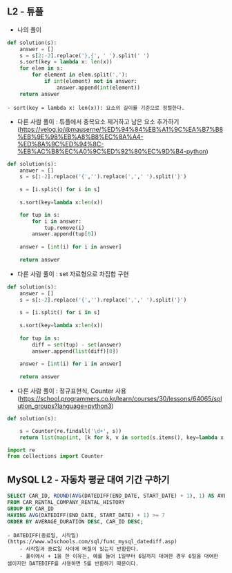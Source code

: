 ## L2 - 튜플
- 나의 풀이
``` python
def solution(s):
    answer = []
    s = s[2:-2].replace('},{', ' ').split(' ')
    s.sort(key = lambda x: len(x))
    for elem in s:
        for element in elem.split(','):
            if int(element) not in answer:
                answer.append(int(element))    
    return answer
```
	- sort(key = lambda x: len(x)): 요소의 길이를 기준으로 정렬한다.



- 다른 사람 풀이 : 튜플에서 중복요소 제거하고 남은 요소 추가하기
(https://velog.io/@mauserne/%ED%94%84%EB%A1%9C%EA%B7%B8%EB%9E%98%EB%A8%B8%EC%8A%A4-%ED%8A%9C%ED%94%8C-%EB%AC%B8%EC%A0%9C%ED%92%80%EC%9D%B4-python)
``` python
def solution(s):
    answer = []
    s = s[:-2].replace('{','').replace(',',' ').split('}')
    
    s = [i.split() for i in s]
    
    s.sort(key=lambda x:len(x))

    for tup in s:
        for i in answer:
            tup.remove(i)
        answer.append(tup[0])
    
    answer = [int(i) for i in answer]
    
    return answer
```


- 다른 사람 풀이 : set 자료형으로 차집합 구현
``` python
def solution(s):
    answer = []
    s = s[:-2].replace('{','').replace(',',' ').split('}')
    
    s = [i.split() for i in s]
    
    s.sort(key=lambda x:len(x))
	
    for tup in s:
        diff = set(tup) - set(answer)
        answer.append(list(diff)[0])
    
    answer = [int(i) for i in answer]
    
    return answer
```

- 다른 사람 풀이 : 정규표현식, Counter 사용
(https://school.programmers.co.kr/learn/courses/30/lessons/64065/solution_groups?language=python3)
```python
def solution(s):

    s = Counter(re.findall('\d+', s))
    return list(map(int, [k for k, v in sorted(s.items(), key=lambda x: x[1], reverse=True)]))

import re
from collections import Counter
```


## MySQL L2 - 자동차 평균 대여 기간 구하기 
```sql
SELECT CAR_ID, ROUND(AVG(DATEDIFF(END_DATE, START_DATE) + 1), 1) AS AVERAGE_DURATION
FROM CAR_RENTAL_COMPANY_RENTAL_HISTORY
GROUP BY CAR_ID
HAVING AVG(DATEDIFF(END_DATE, START_DATE) + 1) >= 7
ORDER BY AVERAGE_DURATION DESC, CAR_ID DESC;
```
	- DATEDIFF(종료일, 시작일)
	(https://www.w3schools.com/sql/func_mysql_datediff.asp)
		- 시작일과 종료일 사이에 며칠이 있는지 반환한다.
		- 풀이에서 + 1을 한 이유는, 예를 들어 1일부터 6일까지 대여한 경우 6일을 대여한 셈이지만 DATEDIFF를 사용하면 5를 반환하기 때문이다.
